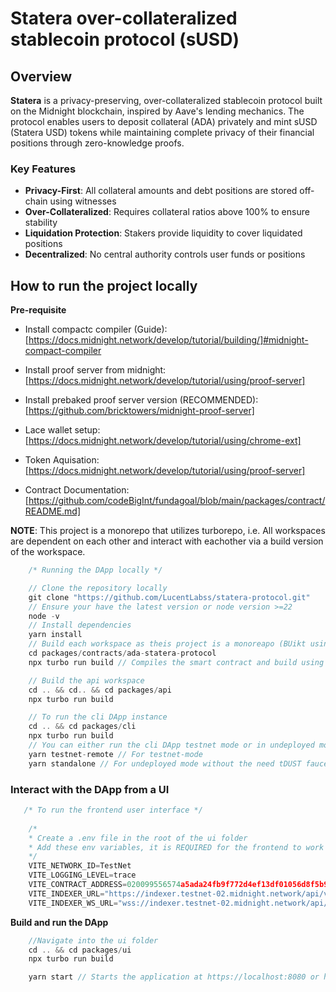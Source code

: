 # Statera over-collateralized stablecoin protocol (sUSD)
## Overview
**Statera** is a privacy-preserving, over-collateralized stablecoin protocol built on the Midnight blockchain, inspired by Aave's lending mechanics. The protocol enables users to deposit collateral (ADA) privately and mint sUSD (Statera USD) tokens while maintaining complete privacy of their financial positions through zero-knowledge proofs.

### Key Features
- **Privacy-First**: All collateral amounts and debt positions are stored off-chain using witnesses
- **Over-Collateralized**: Requires collateral ratios above 100% to ensure stability
- **Liquidation Protection**: Stakers provide liquidity to cover liquidated positions
- **Decentralized**: No central authority controls user funds or positions

## How to run the project locally
**Pre-requisite**

- Install compactc compiler (Guide): [https://docs.midnight.network/develop/tutorial/building/]#midnight-compact-compiler

- Install proof server from midnight: [https://docs.midnight.network/develop/tutorial/using/proof-server]

- Install prebaked proof server version (RECOMMENDED): [https://github.com/bricktowers/midnight-proof-server]

- Lace wallet setup: [https://docs.midnight.network/develop/tutorial/using/chrome-ext]

- Token Aquisation: [https://docs.midnight.network/develop/tutorial/using/proof-server]

- Contract Documentation: [https://github.com/codeBigInt/fundagoal/blob/main/packages/contract/README.md]

**NOTE**: This project is a monorepo that utilizes turborepo, i.e. All workspaces are dependent on each other and interact with eachother via a build version of the workspace.

```js
    /* Running the DApp locally */

    // Clone the repository locally
    git clone "https://github.com/LucentLabss/statera-protocol.git"
    // Ensure your have the latest version or node version >=22
    node -v
    // Install dependencies
    yarn install
    // Build each workspace as theis project is a monoreapo (BUikt using turbo repo)
    cd packages/contracts/ada-statera-protocol
    npx turbo run build // Compiles the smart contract and build using compactc copiler and builds the contract workspace

    // Build the api workspace
    cd .. && cd.. && cd packages/api
    npx turbo run build

    // To run the cli DApp instance
    cd .. && cd packages/cli
    npx turbo run build
    // You can either run the cli DApp testnet mode or in undeployed mode
    yarn testnet-remote // For testnet-mode
    yarn standalone // For undeployed mode without the need tDUST faucet
```

### Interact with the DApp from a UI
```ts
   /* To run the frontend user interface */
    
    /* 
    * Create a .env file in the root of the ui folder
    * Add these env variables, it is REQUIRED for the frontend to work 
    */
    VITE_NETWORK_ID=TestNet
    VITE_LOGGING_LEVEL=trace
    VITE_CONTRACT_ADDRESS=020099556574a5ada24fb9f772d4ef13df01056d8f5b9a67227bf9d0f4d52f803c5a
    VITE_INDEXER_URL="https://indexer.testnet-02.midnight.network/api/v1/graphql"
    VITE_INDEXER_WS_URL="wss://indexer.testnet-02.midnight.network/api/v1/graphql/ws"
```

**Build and run the DApp**

```ts
    //Navigate into the ui folder
    cd .. && cd packages/ui
    npx turbo run build

    yarn start // Starts the application at https://localhost:8080 or https://127.0.0.1:8080
```

